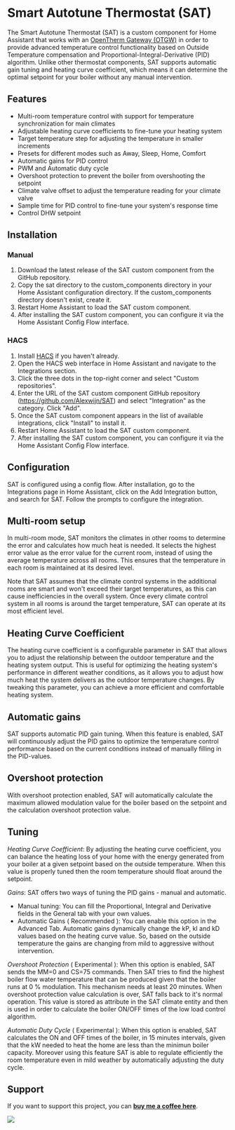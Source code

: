 # Smart Autotune Thermostat (SAT)
The Smart Autotune Thermostat (SAT) is a custom component for Home Assistant that works with an [OpenTherm Gateway (OTGW)](https://otgw.tclcode.com/) in order to provide advanced temperature control functionality based on Outside Temperature compensation and Proportional-Integral-Derivative (PID) algorithm. Unlike other thermostat components, SAT supports automatic gain tuning and heating curve coefficient, which means it can determine the optimal setpoint for your boiler without any manual intervention.

## Features
- Multi-room temperature control with support for temperature synchronization for main climates
- Adjustable heating curve coefficients to fine-tune your heating system
- Target temperature step for adjusting the temperature in smaller increments
- Presets for different modes such as Away, Sleep, Home, Comfort
- Automatic gains for PID control
- PWM and Automatic duty cycle
- Overshoot protection to prevent the boiler from overshooting the setpoint
- Climate valve offset to adjust the temperature reading for your climate valve
- Sample time for PID control to fine-tune your system's response time
- Control DHW setpoint

## Installation
### Manual
1. Download the latest release of the SAT custom component from the GitHub repository.
2. Copy the sat directory to the custom_components directory in your Home Assistant configuration directory. If the custom_components directory doesn't exist, create it.
3. Restart Home Assistant to load the SAT custom component.
4. After installing the SAT custom component, you can configure it via the Home Assistant Config Flow interface.

### HACS
1. Install <a href="https://hacs.xyz/">HACS</a> if you haven't already.
2. Open the HACS web interface in Home Assistant and navigate to the Integrations section.
3. Click the three dots in the top-right corner and select "Custom repositories".
4. Enter the URL of the SAT custom component GitHub repository (https://github.com/Alexwijn/SAT) and select "Integration" as the category. Click "Add".
5. Once the SAT custom component appears in the list of available integrations, click "Install" to install it.
6. Restart Home Assistant to load the SAT custom component.
7. After installing the SAT custom component, you can configure it via the Home Assistant Config Flow interface.

## Configuration
SAT is configured using a config flow. After installation, go to the Integrations page in Home Assistant, click on the Add Integration button, and search for SAT. Follow the prompts to configure the integration.

## Multi-room setup
In multi-room mode, SAT monitors the climates in other rooms to determine the error and calculates how much heat is needed. It selects the highest error value as the error value for the current room, instead of using the average temperature across all rooms. This ensures that the temperature in each room is maintained at its desired level.

Note that SAT assumes that the climate control systems in the additional rooms are smart and won't exceed their target temperatures, as this can cause inefficiencies in the overall system. Once every climate control system in all rooms is around the target temperature, SAT can operate at its most efficient level.

## Heating Curve Coefficient
The heating curve coefficient is a configurable parameter in SAT that allows you to adjust the relationship between the outdoor temperature and the heating system output. This is useful for optimizing the heating system's performance in different weather conditions, as it allows you to adjust how much heat the system delivers as the outdoor temperature changes. By tweaking this parameter, you can achieve a more efficient and comfortable heating system.

## Automatic gains
SAT supports automatic PID gain tuning. When this feature is enabled, SAT will continuously adjust the PID gains to optimize the temperature control performance based on the current conditions instead of manually filling in the PID-values.

## Overshoot protection
With overshoot protection enabled, SAT will automatically calculate the maximum allowed modulation value for the boiler based on the setpoint and the calculation overshoot protection value.

## Tuning
*Heating Curve Coefficient*: By adjusting the heating curve coefficient, you can balance the heating loss of your home with the energy generated from your boiler at a given setpoint based on the outside temperature. When this value is properly tuned then the room temperature should float around the setpoint.

*Gains*: SAT offers two ways of tuning the PID gains - manual and automatic.
- Manual tuning: You can fill the Proportional, Integral and Derivative fields in the General tab with your own values.
- Automatic Gains ( Recommended ): You can enable this option in the Advanced Tab. Automatic gains dynamically change the kP, kI and kD values based on the heating curve value. So, based on the outside temperature the gains are changing from mild to aggressive without intervention.

*Overshoot Protection* ( Experimental ): When this option is enabled, SAT sends the MM=0 and CS=75 commands. Then SAT tries to find the highest boiler flow water temperature that can be produced given that the boiler runs at 0 % modulation. This mechanism needs at least 20 minutes. When overshoot protection value calculation is over, SAT falls back to it's normal operation. This value is stored as attribute in the SAT climate entity and then is used in order to calculate the boiler ON/OFF times of the low load control algorithm.

*Automatic Duty Cycle* ( Experimental ): When this option is enabled, SAT calculates the ON and OFF times of the boiler, in 15 minutes intervals, given that the kW needed to heat the home are less than the minimun boiler capacity. Moreover using this feature SAT is able to regulate efficiently the room temperature even in mild weather by automatically adjusting the duty cycle.

## Support
If you want to support this project, you can [**buy me a coffee here**](https://www.buymeacoffee.com/alexwijn).

<a href="https://www.buymeacoffee.com/alexwijn"><img src="https://img.buymeacoffee.com/button-api/?text=Buy me a coffee&emoji=&slug=alexwijn&button_colour=0ac982&font_colour=000000&font_family=Cookie&outline_colour=000000&coffee_colour=ffffff"></a>
